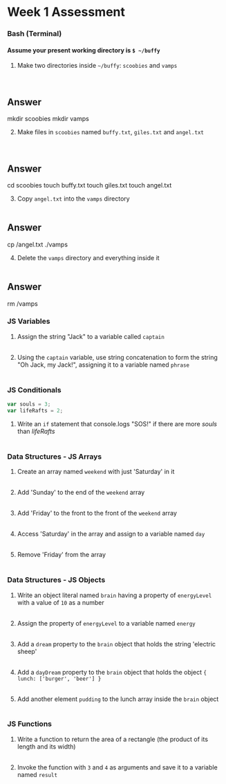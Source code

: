 # Week 1 Assessment

### Bash (Terminal)

#### Assume your present working directory is `$ ~/buffy`

1. Make two directories inside `~/buffy`: `scoobies` and `vamps`
<br><br><br>

## Answer
mkdir scoobies
mkdir vamps

2. Make files in `scoobies` named `buffy.txt`, `giles.txt` and `angel.txt`
<br><br><br>

## Answer
cd scoobies
touch buffy.txt
touch giles.txt
touch angel.txt

3. Copy `angel.txt` into the `vamps` directory
<br><br>
## Answer
cp /angel.txt ./vamps

4. Delete the `vamps` directory and everything inside it
<br><br>
## Answer
rm /vamps

### JS Variables

1. Assign the string "Jack" to a variable called `captain`
<br><br>

2. Using the `captain` variable, use string concatenation to form the string "Oh Jack, my Jack!", assigning it to a variable named `phrase`
<br><br>


### JS Conditionals
```js
var souls = 3;
var lifeRafts = 2;
```

1. Write an `if` statement that console.logs "SOS!" if there are more _souls_ than _lifeRafts_
<br><br>


### Data Structures - JS Arrays

1. Create an array named `weekend` with just 'Saturday' in it
<br><br>

2. Add 'Sunday' to the end of the `weekend` array
<br><br>

3. Add 'Friday' to the front to the front of the `weekend` array
<br><br>

4. Access 'Saturday' in the array and assign to a variable named `day`
<br><br>

5. Remove 'Friday' from the array
<br><br>

### Data Structures - JS Objects

1. Write an object literal named `brain` having a property of `energyLevel` with a value of `10` as a number
<br><br>

2. Assign the property of `energyLevel` to a variable named `energy`
<br><br>

3. Add a `dream` property to the `brain` object that holds the string  'electric sheep'
<br><br>

4. Add a `dayDream` property to the `brain` object that holds the object `{ lunch: ['burger', 'beer'] }` 
<br><br>

5. Add another element `pudding` to the lunch array inside the `brain` object
<br><br>

### JS Functions

1. Write a function to return the area of a rectangle (the product of its length and its width)
<br><br>

2. Invoke the function with `3` and `4` as arguments and save it to a variable named `result`
<br><br>